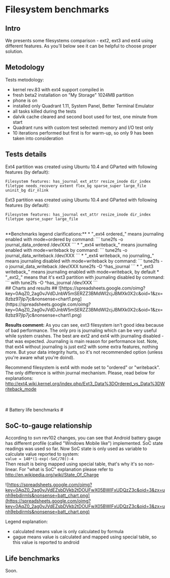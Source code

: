 
<br />
<br />

# Filesystem benchmarks #

## Intro ##
We presents some filesystems comparison - ext2, ext3 and ext4 using different features. As you'll below see it can be helpful to choose proper solution.



## Metodology ##
Tests metodology:
  * kernel rev.83 with ext4 support compiled in
  * fresh beta2 installation on "My Storage" 1024MB partition
  * phone is on
  * installed only Quadrant 1.11, System Panel, Better Terminal Emulator
  * all tasks killed during the tests
  * dalvik cache cleared and second boot used for test, one minute from start
  * Quadrant runs with custom test selected: memory and I/O test only
  * 10 iterations performed but first is for warm-up, so only 9 has been taken into consideration



## Tests details ##
Ext4 partition was created using Ubuntu 10.4 and GParted with following features (by default):
```
Filesystem features: has_journal ext_attr resize_inode dir_index filetype needs_recovery extent flex_bg sparse_super large_file uninit_bg dir_nlink
```

Ext3 partition was created using Ubuntu 10.4 and GParted with following features (by default):
```
Filesystem features: has_journal ext_attr resize_inode dir_index filetype sparse_super large_file
```

<br />
**Benchmarks legend clarifications:**
  * "_ext4 ordered_" means journaling enabled with mode=ordered by command:
```
tune2fs -o journal_data_ordered /dev/XXX
```
  * "_ext4 writeback_" means journaling enabled with mode=writeback by command:
```
tune2fs -o journal_data_writeback /dev/XXX
```
  * "_ext4 writeback, no journaling_" means journaling disabled with mode=writeback by command:
```
tune2fs -o journal_data_writeback /dev/XXX
tune2fs -O ^has_journal
```
  * "_ext3 writeback_" means journaling enabled with mode=writeback, by default
  * "_ext2_" means that it's ext3 partition with journaling disabled by command:
```
 with tune2fs -O ^has_journal /dev/XXX
```


<br />
## Charts and results ##
![https://spreadsheets.google.com/oimg?key=0AqZ0_2ag0vJVdDJnbW5mSERZZ3BMdWI2cjJBMXk0X2c&oid=1&zx=8zbz97jlp7jc&nonsense=chart1.png](https://spreadsheets.google.com/oimg?key=0AqZ0_2ag0vJVdDJnbW5mSERZZ3BMdWI2cjJBMXk0X2c&oid=1&zx=8zbz97jlp7jc&nonsense=chart1.png)


**Results comment:**
As you can see, ext3 filesystem isn't good idea because of bad performance. The only pro is journaling which can be very useful while system crashes.
The best are ext2 and ext4 with journaling disabled - that was expected. Journaling is main reason for performance lost. Note, that ext4 without journaling is just ext2 with some extra features, nothing more. But your data integrity hurts, so it's not recommended option (unless you're aware what you're doind).

Recommend filesystem is ext4 with mode set to "ordered" or "writeback". The only difference is within journal mechanism. Please, read below for explanations:
http://ext4.wiki.kernel.org/index.php/Ext3_Data%3DOrdered_vs_Data%3DWriteback_mode



<br />
<br />
# Battery life benchmarks #


## SoC-to-gauge relationship ##
According to svn rev102 changes, you can see that Android battery gauge has different profile (called "Windows Mobile like") implemented. SoC state readings was used so far. Now SoC state is only used as variable to calculate value reported to system:<br />
`value = 140*(1-exp(-SoC/70))-4`
<br />
Then result is being mapped using special table, that's why it's so non-linear. For "what is SoC" explanation please refer to http://en.wikipedia.org/wiki/State_Of_Charge

![https://spreadsheets.google.com/oimg?key=0AqZ0_2ag0vJVdEZsbDVkb2tDOUFwX05BWlFxUDQzZ3c&oid=3&zx=unh9ebdirmls&nonsense=batt_chart.png](https://spreadsheets.google.com/oimg?key=0AqZ0_2ag0vJVdEZsbDVkb2tDOUFwX05BWlFxUDQzZ3c&oid=3&zx=unh9ebdirmls&nonsense=batt_chart.png)

Legend explanation:<br />
  * calculated means value is only calculated by formula
  * gague means value is calculated and mapped using special table, so this value is reported to android



## Life benchmarks ##
Soon.